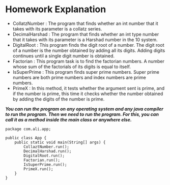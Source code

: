 # Homework Explanation
- CollatzNumber : The program that finds whether an int number that
it takes with its parameter is a collatz series.
- DecimalHarshad : The program that finds whether an int type number that it takes with
its parameter is a Harshad number in the 10 system.
- DigitalRoot : This program finds the digit root of a number.
The digit root of a number is the number obtained by adding all its digits.
Adding digits continues until a single digit number is obtained.
- Factorian : This program task is to find the factorian numbers.
A number whose sum of the factorials of its digits is equal to itself.
- IsSuperPrime : This program finds super prime numbers.
Super prime numbers are both prime numbers and index numbers are prime numbers.
- PrimeX : In this method, it tests whether the argument sent is prime, and if the number is prime,
this time it checks whether the number obtained by adding the digits of the number is prime.

***You can run the program on any operating system and any java compiler to run the program.
Then we need to run the program. For this, you can call it as a method inside the main class or anywhere else.***<br>
```
package com.ali.app;

public class App {
    public static void main(String[] args) {
        CollaztNumber.run();
        DecimalHarshad.run();
        DigitalRoot.run();
        Factorian.run();
        IsSuperPrime.run();
        PrimeX.run();
    }
}

```
